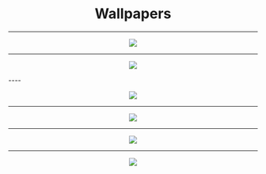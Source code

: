 <h1 align="center">Wallpapers</h1>

----

<p align="center">
  <img src="https://docs.wallpaperengine.io/img/Wallpaper_Engine_Logo_Animated.gif">
       </p>

----

<p align="center">
  <img src="https://c4.wallpaperflare.com/wallpaper/974/565/254/windows-11-windows-10-minimalism-hd-wallpaper-preview.jpg">
       </p>
----

<p align="center">
  <img src="https://images.hdqwalls.com/wallpapers/windows-11-4k-k5.jpg">
       </p>
       
----

<p align="center">
  <img src="https://www.teahub.io/photos/full/28-284404_best-hd-wallpapers-pc-best-desktop-wallpapers-2019.jpg">
       </p>

----

<p align="center">
  <img src="https://1.bp.blogspot.com/-qZgKJwP9sks/X5ESd5IonuI/AAAAAAAA-2w/tpJSgxkSpoM9azOrdsNfNzEd4XrdvY8ZACLcBGAsYHQ/s3840/marshmello-sitting-on-roof-top-4k-5v-2560x1440.jpg">
       </p>

----

<p align="center">
  <img src="https://cutewallpaper.org/23/pc-best-wallpaper/35763362.jpg">
       </p>

